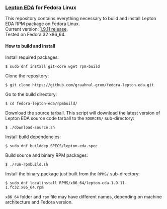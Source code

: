 ### [Lepton EDA](https://github.com/lepton-eda/lepton-eda) for Fedora Linux

This repository contains everything necessary to
build and install Lepton EDA RPM package on Fedora Linux.<br />
Current version: [1.9.11 release](https://github.com/lepton-eda/lepton-eda/releases/tag/1.9.11-20200604).
<br />
Tested on Fedora 32 x86_64.<br />

#### How to build and install

Install required packages:
```
$ sudo dnf install git-core wget rpm-build
```

Clone the repository:
```
$ git clone https://github.com/graahnul-grom/fedora-lepton-eda.git
```

Go to the build directory:
```
$ cd fedora-lepton-eda/rpmbuild/
```

Download the source tarball. This script will download the latest
version of Lepton EDA source code tarball to the `SOURCES/` sub-directory:
```
$ ./download-source.sh
```

Install build dependencies:
```
$ sudo dnf builddep SPECS/lepton-eda.spec
```

Build source and binary RPM packages:
```
$ ./run-rpmbuild.sh
```

Install the binary package just built from the `RPMS/` sub-directory:
```
$ sudo dnf localinstall RPMS/x86_64/lepton-eda-1.9.11-1.fc32.x86_64.rpm
```
`x86_64` folder and `rpm` file may have different names,
depending on machine architecture and Fedora version.

